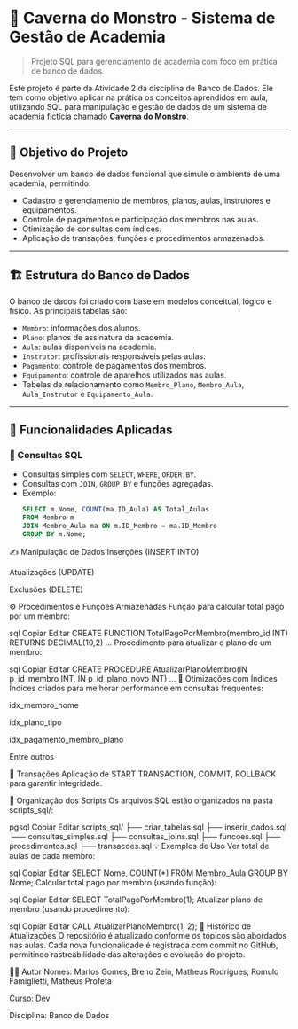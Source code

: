 # 🐉 Caverna do Monstro - Sistema de Gestão de Academia

> Projeto SQL para gerenciamento de academia com foco em prática de banco de dados.

Este projeto é parte da Atividade 2 da disciplina de Banco de Dados. Ele tem como objetivo aplicar na prática os conceitos aprendidos em aula, utilizando SQL para manipulação e gestão de dados de um sistema de academia fictícia chamado **Caverna do Monstro**.

---

## 🧠 Objetivo do Projeto

Desenvolver um banco de dados funcional que simule o ambiente de uma academia, permitindo:
- Cadastro e gerenciamento de membros, planos, aulas, instrutores e equipamentos.
- Controle de pagamentos e participação dos membros nas aulas.
- Otimização de consultas com índices.
- Aplicação de transações, funções e procedimentos armazenados.

---

## 🏗️ Estrutura do Banco de Dados

O banco de dados foi criado com base em modelos conceitual, lógico e físico. As principais tabelas são:

- `Membro`: informações dos alunos.
- `Plano`: planos de assinatura da academia.
- `Aula`: aulas disponíveis na academia.
- `Instrutor`: profissionais responsáveis pelas aulas.
- `Pagamento`: controle de pagamentos dos membros.
- `Equipamento`: controle de aparelhos utilizados nas aulas.
- Tabelas de relacionamento como `Membro_Plano`, `Membro_Aula`, `Aula_Instrutor` e `Equipamento_Aula`.

---

## 🔧 Funcionalidades Aplicadas

### 📌 Consultas SQL
- Consultas simples com `SELECT`, `WHERE`, `ORDER BY`.
- Consultas com `JOIN`, `GROUP BY` e funções agregadas.
- Exemplo:
  ```sql
  SELECT m.Nome, COUNT(ma.ID_Aula) AS Total_Aulas
  FROM Membro m
  JOIN Membro_Aula ma ON m.ID_Membro = ma.ID_Membro
  GROUP BY m.Nome;

✍️ Manipulação de Dados
Inserções (INSERT INTO)

Atualizações (UPDATE)

Exclusões (DELETE)

⚙️ Procedimentos e Funções Armazenadas
Função para calcular total pago por um membro:

sql
Copiar
Editar
CREATE FUNCTION TotalPagoPorMembro(membro_id INT) RETURNS DECIMAL(10,2) ...
Procedimento para atualizar o plano de um membro:

sql
Copiar
Editar
CREATE PROCEDURE AtualizarPlanoMembro(IN p_id_membro INT, IN p_id_plano_novo INT) ...
🚀 Otimizações com Índices
Índices criados para melhorar performance em consultas frequentes:

idx_membro_nome

idx_plano_tipo

idx_pagamento_membro_plano

Entre outros

🔄 Transações
Aplicação de START TRANSACTION, COMMIT, ROLLBACK para garantir integridade.

📁 Organização dos Scripts
Os arquivos SQL estão organizados na pasta scripts_sql/:

pgsql
Copiar
Editar
scripts_sql/
├── criar_tabelas.sql
├── inserir_dados.sql
├── consultas_simples.sql
├── consultas_joins.sql
├── funcoes.sql
├── procedimentos.sql
├── transacoes.sql
💡 Exemplos de Uso
Ver total de aulas de cada membro:

sql
Copiar
Editar
SELECT Nome, COUNT(*) FROM Membro_Aula GROUP BY Nome;
Calcular total pago por membro (usando função):

sql
Copiar
Editar
SELECT TotalPagoPorMembro(1);
Atualizar plano de membro (usando procedimento):

sql
Copiar
Editar
CALL AtualizarPlanoMembro(1, 2);
🧾 Histórico de Atualizações
O repositório é atualizado conforme os tópicos são abordados nas aulas. Cada nova funcionalidade é registrada com commit no GitHub, permitindo rastreabilidade das alterações e evolução do projeto.

👨‍💻 Autor
Nomes: Marlos Gomes, Breno Zein, Matheus Rodrigues, Romulo Famiglietti, Matheus Profeta

Curso: Dev

Disciplina: Banco de Dados
